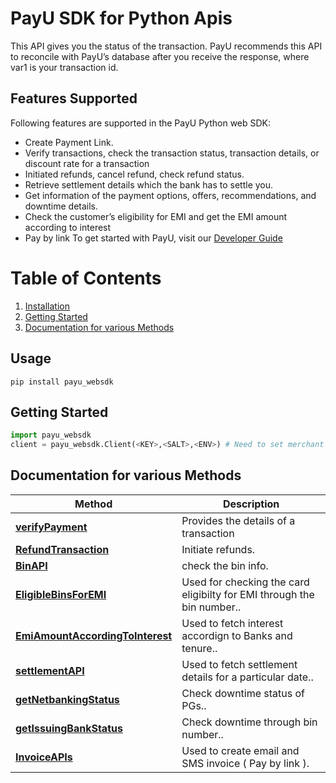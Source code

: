 
# PayU SDK for Python Apis
This API gives you the status of the transaction. PayU recommends this API to reconcile with PayU’s database after you receive the response, where var1 is your transaction id.

## Features Supported
Following features are supported in the PayU Python web SDK:
- Create Payment Link.
- Verify transactions, check the transaction status, transaction details, or discount rate for a transaction
- Initiated refunds, cancel refund, check refund status.
- Retrieve settlement details which the bank has to settle you.
- Get information of the payment options, offers, recommendations, and downtime details.
- Check the customer’s eligibility for EMI and get the EMI amount according to interest
- Pay by link
  To get started with PayU, visit our [Developer Guide](https://devguide.payu.in/low-code-web-sdk/getting-started-low-code-web-sdk/register-for-a-test-merchant-account/)
# Table of Contents
    
1. [Installation](#usage)
2. [Getting Started](#getting-started)
3. [Documentation for various Methods](#documentation-for-various-methods)

## Usage

```shell
pip install payu_websdk
```
## Getting Started

```python
import payu_websdk
client = payu_websdk.Client(<KEY>,<SALT>,<ENV>) # Need to set merchant key,salt and env ("TEST"/"LIVE")
```




## Documentation for various Methods
Method                                                                                                           |  Description
|------------------------------------------------------------------------------------------------------------------| -------------
| [**verifyPayment**](/web-sdk-python/docs/verifyPayment.md)            | Provides the details of a transaction
| [**RefundTransaction**](/web-sdk-python/docs/RefundAPI.md)            | Initiate refunds.
| [**BinAPI**](/web-sdk-python/docs)            | check the bin info.
| [**EligibleBinsForEMI**](/web-sdk-python/docs/eligibleBinsForEMI.md)            | Used for checking the card eligibilty for EMI through the bin number..
| [**EmiAmountAccordingToInterest**](/web-sdk-python/docs/getEmiAmountAccordingToInterest.md)            | Used to fetch interest accordign to Banks and tenure..
| [**settlementAPI**](/web-sdk-python/docs/settlementDetailsApis.md)            | Used to fetch settlement details for a particular date..
| [**getNetbankingStatus**](/web-sdk-python/docs/getNetbankingStatus.md)            | Check downtime status of PGs..
| [**getIssuingBankStatus**](/web-sdk-python/docs/getIssuingBankStatus.md)            | Check downtime through bin number..
| [**InvoiceAPIs**](/web-sdk-python/docs/InvoiceAPIs.md)            | Used to create email and SMS invoice ( Pay by link ).
